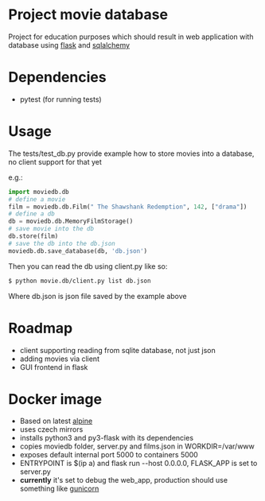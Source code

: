 # Project movie database

Project for education purposes which should result in web application with database using [flask](http://flask.pocoo.org/) and [sqlalchemy](https://www.sqlalchemy.org/)

# Dependencies
* pytest (for running tests)

# Usage

The tests/test_db.py provide example how to store movies into a database, no client support for that yet

e.g.:
```python
import moviedb.db
# define a movie
film = moviedb.db.Film(" The Shawshank Redemption", 142, ["drama"])
# define a db
db = moviedb.db.MemoryFilmStorage()
# save movie into the db
db.store(film)
# save the db into the db.json
moviedb.db.save_database(db, 'db.json')
```

Then you can read the db using client.py like so:
```sh
$ python movie.db/client.py list db.json
```

Where db.json is json file saved by the example above

# Roadmap
- client supporting reading from sqlite database, not just json
- adding movies via client
- GUI frontend in flask

# Docker image
* Based on latest [alpine](https://hub.docker.com/_/alpine)
* uses czech mirrors
* installs python3 and py3-flask with its dependencies
* copies moviedb folder, server.py and films.json in WORKDIR=/var/www
* exposes default internal port 5000 to containers 5000
* ENTRYPOINT is $(ip a) and flask run --host 0.0.0.0, FLASK_APP is set to server.py
* **currently** it's set to debug the web_app, production should use something like [gunicorn](https://gunicorn.org/) 
